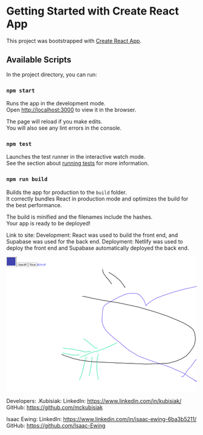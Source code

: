 # Getting Started with Create React App

This project was bootstrapped with [Create React App](https://github.com/facebook/create-react-app).

## Available Scripts

In the project directory, you can run:

### `npm start`

Runs the app in the development mode.\
Open [http://localhost:3000](http://localhost:3000) to view it in the browser.

The page will reload if you make edits.\
You will also see any lint errors in the console.

### `npm test`

Launches the test runner in the interactive watch mode.\
See the section about [running tests](https://facebook.github.io/create-react-app/docs/running-tests) for more information.

### `npm run build`

Builds the app for production to the `build` folder.\
It correctly bundles React in production mode and optimizes the build for the best performance.

The build is minified and the filenames include the hashes.\
Your app is ready to be deployed!

Link to site: 
Development: React was used to build the front end, and Supabase was used for the back end.
Deployment: Netlify was used to deploy the front end and Supabase automatically deployed the back end.

![the whiteboard](public/mbean-pic.png)

Developers:
.Kubisiak: LinkedIn: https://www.linkedin.com/in/kubisiak/
           GitHub: https://github.com/mckubisiak

Isaac Ewing: LinkedIn: https://www.linkedin.com/in/isaac-ewing-6ba3b5211/
             GitHub: https://github.com/Isaac-Ewing
